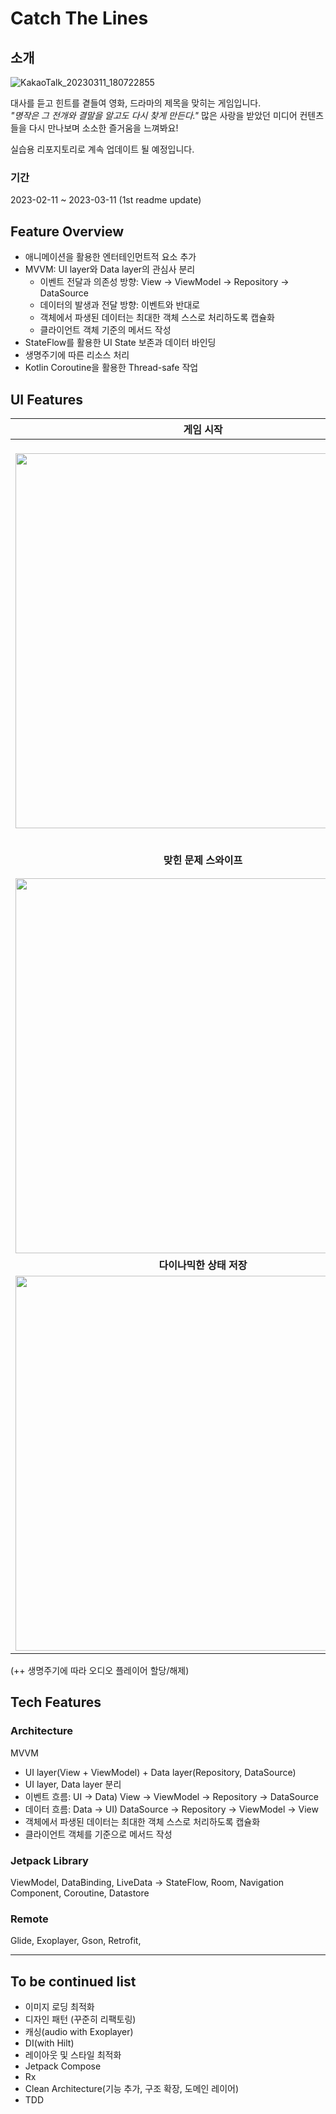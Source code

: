 # Catch The Lines
## 소개
![KakaoTalk_20230311_180722855](https://user-images.githubusercontent.com/48471292/224475689-a21edf64-985b-49c3-a1d5-b271f5807e96.jpg)

대사를 듣고 힌트를 곁들여 영화, 드라마의 제목을 맞히는 게임입니다.  
*"명작은 그 전개와 결말을 알고도 다시 찾게 만든다."* 많은 사랑을 받았던 미디어 컨텐츠들을 다시 만나보며 소소한 즐거움을 느껴봐요!

실습용 리포지토리로 계속 업데이트 될 예정입니다.

### 기간
2023-02-11 ~ 2023-03-11 (1st readme update)

## Feature Overview
- 애니메이션을 활용한 엔터테인먼트적 요소 추가
- MVVM: UI layer와 Data layer의 관심사 분리
  - 이벤트 전달과 의존성 방향: View -> ViewModel -> Repository -> DataSource
  - 데이터의 발생과 전달 방향: 이벤트와 반대로
  - 객체에서 파생된 데이터는 최대한 객체 스스로 처리하도록 캡슐화
  - 클라이언트 객체 기준의 메서드 작성
- StateFlow를 활용한 UI State 보존과 데이터 바인딩
- 생명주기에 따른 리소스 처리 
- Kotlin Coroutine을 활용한 Thread-safe 작업

## UI Features
|                          **게임 시작**                          |                    컨텐츠 제목 맞히기 (캐치) + 상세 정보                    |
| :----------------------------------------------------------: | :----------------------------------------------------------: |
| &nbsp;&nbsp;&nbsp;&nbsp;&nbsp;&nbsp;&nbsp;&nbsp;&nbsp;&nbsp;&nbsp;&nbsp;&nbsp; <img height=600 src="https://user-images.githubusercontent.com/48471292/224484447-11597bc4-c052-48bf-b359-f8b3ef3a4fb4.gif"/> &nbsp;&nbsp;&nbsp;&nbsp;&nbsp;&nbsp;&nbsp;&nbsp;&nbsp;&nbsp;&nbsp;&nbsp;&nbsp; | &nbsp;&nbsp;&nbsp;&nbsp;&nbsp;&nbsp;&nbsp;&nbsp;&nbsp;&nbsp;&nbsp;&nbsp;&nbsp; <img height=600 src="https://user-images.githubusercontent.com/48471292/224484989-5a6fbbe1-8fb1-4fa3-a3d1-106ae4dce5e9.gif"/> &nbsp;&nbsp;&nbsp;&nbsp;&nbsp;&nbsp;&nbsp;&nbsp;&nbsp;&nbsp;&nbsp;&nbsp;&nbsp; |
|       **맞힌 문제 스와이프**         |                      **힌트 요청<br/>(힌트 개수 하나씩 자동 증가됨 - 앱 밖에서도 유효)**                      |
| <img height=600 src="https://user-images.githubusercontent.com/48471292/224485217-b236b513-7870-4c78-b2ad-265a49c72a31.gif"/> | <img height=600 src="https://user-images.githubusercontent.com/48471292/224485662-f6df3e05-c0d9-433c-a51c-c37c5214cdb2.gif"/> |
|       **다이나믹한 상태 저장**         |                      기록 화면                      |
| <img height=600 src="https://user-images.githubusercontent.com/48471292/224497059-598c3829-c23f-4384-ba6f-69990132d563.gif"/> | <img height=600 src="https://user-images.githubusercontent.com/48471292/224491783-08863cbb-2833-4b97-ae24-39e26d9e505e.gif"/> |

(++ 생명주기에 따라 오디오 플레이어 할당/해제)

## Tech Features
### Architecture
MVVM
- UI layer(View + ViewModel) + Data layer(Repository, DataSource)
- UI layer, Data layer 분리
- 이벤트 흐름: UI -> Data)  View -> ViewModel -> Repository -> DataSource
- 데이터 흐름: Data -> UI) DataSource -> Repository -> ViewModel -> View
- 객체에서 파생된 데이터는 최대한 객체 스스로 처리하도록 캡슐화
- 클라이언트 객체를 기준으로 메서드 작성

### Jetpack Library
ViewModel, DataBinding, LiveData -> StateFlow, Room, Navigation Component, Coroutine, Datastore

### Remote
Glide, Exoplayer, Gson, Retrofit,

---

## To be continued list
- 이미지 로딩 최적화
- 디자인 패턴 (꾸준히 리팩토링)   
- 캐싱(audio with Exoplayer)  
- DI(with Hilt)  
- 레이아웃 및 스타일 최적화  
- Jetpack Compose  
- Rx  
- Clean Architecture(기능 추가, 구조 확장, 도메인 레이어)
- TDD